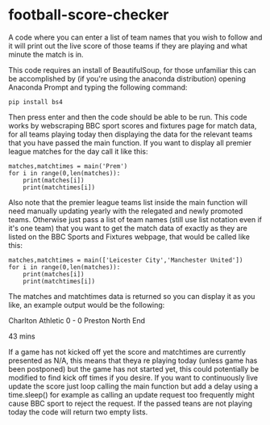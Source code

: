 # football-score-checker
A code where you can enter a list of team names that you wish to follow and it will print out the live score of those teams if they are playing and what minute the match is in.

This code requires an install of BeautifulSoup, for those unfamiliar this can be accomplished by (if you're using the anaconda distribution) opening Anaconda Prompt and typing the following command:

```
pip install bs4
```

Then press enter and then the code should be able to be run. This code works by webscraping BBC sport scores and fixtures page for match data, for all teams playing today then displaying the data for the relevant teams that you have passed the main function. If you want to display all premier league matches for the day call it like this:

```
matches,matchtimes = main('Prem')
for i in range(0,len(matches)):
    print(matches[i])
    print(matchtimes[i])
```

Also note that the premier league teams list inside the main function will need manually updating yearly with the relegated and newly promoted teams. Otherwise just pass a list of team names (still use list notation even if it's one team) that you want to get the match data of exactly as they are listed on the BBC Sports and Fixtures webpage, that would be called like this:

```
matches,matchtimes = main(['Leicester City','Manchester United'])
for i in range(0,len(matches)):
    print(matches[i])
    print(matchtimes[i])
```

The matches and matchtimes data is returned so you can display it as you like, an example output would be the following:

Charlton Athletic 0 - 0 Preston North End

43 mins

If a game has not kicked off yet the score and matchtimes are currently presented as N/A, this means that theya re playing today (unless game has been postponed) but the game has not started yet, this could potentially be modified to find kick off times if you desire. If you want to continuously live update the score just loop calling the main function but add a delay using a time.sleep() for example as calling an update request too frequently might cause BBC sport to reject the request. If the passed teans are not playing today the code will return two empty lists.
